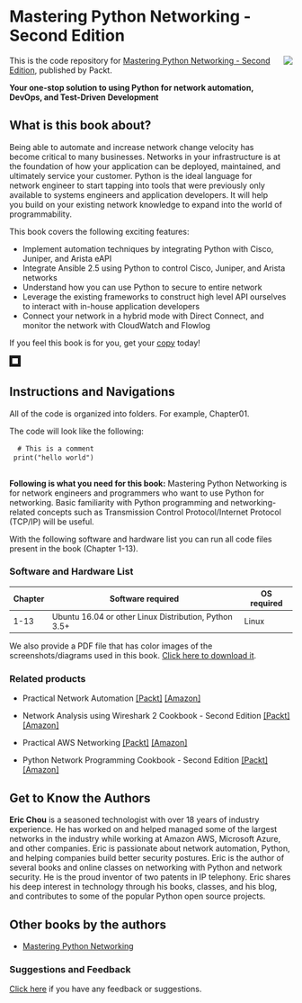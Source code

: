 # Mastering Python Networking - Second Edition

<a href="https://www.packtpub.com/networking-and-servers/mastering-python-networking-second-edition?utm_source=repository&utm_medium=github&utm_campaign=repository&utm_term=9781789135992"><img src="https://dz13w8afd47il.cloudfront.net/sites/default/files/imagecache/ppv4_main_book_cover/B10652.png" height="256px" align="right"></a>

This is the code repository for [Mastering Python Networking - Second Edition](https://www.packtpub.com/networking-and-servers/mastering-python-networking-second-edition?utm_source=repository&utm_medium=github&utm_campaign=repository&utm_term=9781789135992), published by Packt.

**Your one-stop solution to using Python for network automation, DevOps, and Test-Driven Development**

## What is this book about?
Being able to automate and increase network change velocity has become critical to many businesses. Networks in your infrastructure is at the foundation of how your application can be deployed, maintained, and ultimately service your customer. Python is the ideal language for network engineer to start tapping into tools that were previously only available to systems engineers and application developers. It will help you build on your existing network knowledge to expand into the world of programmability.

This book covers the following exciting features:
* Implement automation techniques by integrating Python with Cisco, Juniper, and Arista eAPI
* Integrate Ansible 2.5 using Python to control Cisco, Juniper, and Arista networks
* Understand how you can use Python to secure to entire network
* Leverage the existing frameworks to construct high level API ourselves to interact with in-house application developers
* Connect your network in a hybrid mode with Direct Connect, and monitor the network with CloudWatch and Flowlog

If you feel this book is for you, get your [copy](https://www.amazon.com/dp/1789135990) today!

<a href="https://www.packtpub.com/?utm_source=github&utm_medium=banner&utm_campaign=GitHubBanner"><img src="https://raw.githubusercontent.com/PacktPublishing/GitHub/master/GitHub.png" 
alt="https://www.packtpub.com/" border="5" /></a>

## Instructions and Navigations
All of the code is organized into folders. For example, Chapter01.

The code will look like the following:
```
  # This is a comment
 print("hello world") 
 
```

**Following is what you need for this book:**
Mastering Python Networking is for network engineers and programmers who want to use Python for networking. Basic familiarity with Python programming and networking-related concepts such as Transmission Control Protocol/Internet Protocol (TCP/IP) will be useful.

With the following software and hardware list you can run all code files present in the book (Chapter 1-13).

### Software and Hardware List

| Chapter  | Software required                                     | OS required                        |
| -------- | ------------------------------------------------------| -----------------------------------|
| 1-13     | Ubuntu 16.04 or other Linux Distribution, Python 3.5+ | Linux                              |


We also provide a PDF file that has color images of the screenshots/diagrams used in this book. [Click here to download it](https://www.packtpub.com/sites/default/files/downloads/MasteringPythonNetworkingSecondEdition_ColorImages.pdf).

### Related products <Paste books from the Other books you may enjoy section>
* Practical Network Automation [[Packt]](https://www.packtpub.com/networking-and-servers/practical-network-automation?utm_source=repository&utm_medium=github&utm_campaign=repository&utm_term=9781788299466) [[Amazon]](https://www.amazon.com/dp/1788299469)

* Network Analysis using Wireshark 2 Cookbook - Second Edition [[Packt]](https://www.packtpub.com/networking-and-servers/network-analysis-using-wireshark-2-cookbook-second-edition?utm_source=repository&utm_medium=github&utm_campaign=repository&utm_term=9781786461674) [[Amazon]](https://www.amazon.com/dp/1786461676)

* Practical AWS Networking [[Packt]](https://www.packtpub.com/virtualization-and-cloud/practical-aws-networking?utm_source=repository&utm_medium=github&utm_campaign=repository&utm_term=9781788398299) [[Amazon]](https://www.amazon.com/dp/1788398297)

* Python Network Programming Cookbook - Second Edition [[Packt]](https://www.packtpub.com/networking-and-servers/python-network-programming-cookbook-second-edition?utm_source=repository&utm_medium=github&utm_campaign=repository&utm_term=9781786463999) [[Amazon]](https://www.amazon.com/dp/1786463997)

## Get to Know the Authors
**Eric Chou**
is a seasoned technologist with over 18 years of industry experience. He has worked on and helped managed some of the largest networks in the industry while working at Amazon AWS, Microsoft Azure, and other companies. Eric is passionate about network automation, Python, and helping companies build better security postures. Eric is the author of several books and online classes on networking with Python and network security. He is the proud inventor of two patents in IP telephony. Eric shares his deep interest in technology through his books, classes, and his blog, and contributes to some of the popular Python open source projects.


## Other books by the authors
* [Mastering Python Networking](https://www.packtpub.com/networking-and-servers/mastering-python-networking?utm_source=repository&utm_medium=github&utm_campaign=repository&utm_term=9781784397005)


### Suggestions and Feedback
[Click here](https://docs.google.com/forms/d/e/1FAIpQLSdy7dATC6QmEL81FIUuymZ0Wy9vH1jHkvpY57OiMeKGqib_Ow/viewform) if you have any feedback or suggestions.
